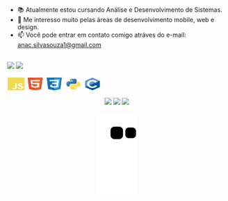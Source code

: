 - 📚 Atualmente estou cursando Análise e Desenvolvimento de Sistemas.
- 🌱 Me interesso muito pelas áreas de desenvolvimento mobile, web e design.
- 📫 Você pode entrar em contato comigo atráves do e-mail: anac.silvasouza1@gmail.com

<br>
<div>
<img height="130em" src="https://github-readme-stats.vercel.app/api?username=Carolina0110&show_icons=true&theme=dark&include_all_commits=true&count_private=true"/>
<img height="130em" src="https://github-readme-stats.vercel.app/api/top-langs/?username=Carolina0110&layout=compact&langs_count=7&theme=dark"/>
</div> 

<div style="display: inline_block"><br>
  <img align="center" alt="Ana-Js" height="30" width="40" src="https://raw.githubusercontent.com/devicons/devicon/master/icons/javascript/javascript-plain.svg">
  <img align="center" alt="Ana-HTML" height="30" width="40" src="https://raw.githubusercontent.com/devicons/devicon/master/icons/html5/html5-original.svg">
  <img align="center" alt="Ana-CSS" height="30" width="40" src="https://raw.githubusercontent.com/devicons/devicon/master/icons/css3/css3-original.svg">
  <img align="center" alt="Ana-Python" height="30" width="40" src="https://raw.githubusercontent.com/devicons/devicon/master/icons/python/python-original.svg">
  <img align="center" alt="Ana-C" height="30" width="40" src="https://raw.githubusercontent.com/devicons/devicon/master/icons/c/c-original.svg">
</div>

<br>
<div align="center" style="display: inline_block"> 
<a href="https://www.instagram.com/http_anna.c/" target="_blank"><img src="https://img.shields.io/badge/-Instagram-%23E4405F?style=for-the-badge&logo=instagram&logoColor=white" target="_blank"></a>
<a href = "mailto:anac.silvasouza1@gmail.com"><img src="https://img.shields.io/badge/-Gmail-%23333?style=for-the-badge&logo=gmail&logoColor=white" target="_blank"></a>
<a href="https://www.linkedin.com/in/ana-c-0921a81a1/" target="_blank"><img src="https://img.shields.io/badge/-LinkedIn-%230077B5?style=for-the-badge&logo=linkedin&logoColor=white" target="_blank"></a> 

![snake gif](https://github.com/Carolina0110/Carolina0110/blob/output/github-contribution-grid-snake.svg)
